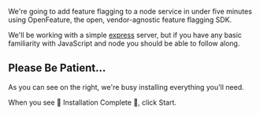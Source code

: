 We're going to add feature flagging to a node service in under five minutes using OpenFeature, the open, vendor-agnostic feature flagging SDK.

We'll be working with a simple [express](https://expressjs.com/) server, but if you have any basic familiarity with JavaScript and node you should be able to follow along.

## Please Be Patient... 

As you can see on the right, we're busy installing everything you'll need.

When you see 🎉 Installation Complete 🎉, click Start.